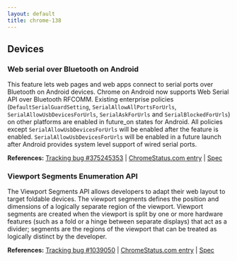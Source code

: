 ```yaml
---
layout: default
title: chrome-138
---
```


## Devices

### Web serial over Bluetooth on Android

This feature lets web pages and web apps connect to serial ports over Bluetooth on Android devices. Chrome on Android now supports Web Serial API over Bluetooth RFCOMM. Existing enterprise policies (`DefaultSerialGuardSetting`, `SerialAllowAllPortsForUrls`, `SerialAllowUsbDevicesForUrls`, `SerialAskForUrls` and `SerialBlockedForUrls`) on other platforms are enabled in future_on states for Android. All policies except `SerialAllowUsbDevicesForUrls` will be enabled after the feature is enabled. `SerialAllowUsbDevicesForUrls` will be enabled in a future launch after Android provides system level support of wired serial ports.

**References:** [Tracking bug #375245353](https://bugs.chromium.org/p/chromium/issues/detail?id=375245353) | [ChromeStatus.com entry](https://chromestatus.com/feature/5085754267189248) | [Spec](https://wicg.github.io/serial/)

### Viewport Segments Enumeration API

The Viewport Segments API allows developers to adapt their web layout to target foldable devices. The viewport segments defines the position and dimensions of a logically separate region of the viewport. Viewport segments are created when the viewport is split by one or more hardware features (such as a fold or a hinge between separate displays) that act as a divider; segments are the regions of the viewport that can be treated as logically distinct by the developer.

**References:** [Tracking bug #1039050](https://bugs.chromium.org/p/chromium/issues/detail?id=1039050) | [ChromeStatus.com entry](https://chromestatus.com/feature/5131631321964544) | [Spec](https://wicg.github.io/visual-viewport/)
